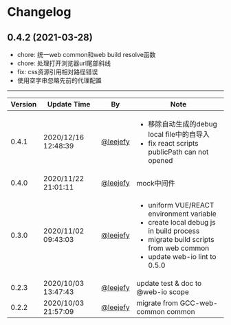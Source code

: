 # Changelog

## 0.4.2 (2021-03-28)

* chore: 统一web common和web build resolve函数
* chore: 处理打开浏览器url尾部斜线
* fix: css资源引用相对路径错误
* 使用空字串忽略先前的代理配置

<hr/>

| Version | Update Time | By | Note |
| ---- | ----- | ---- | ---- |
| 0.4.1 | 2020/12/16 12:48:39 | [@leejefy](https://gitee.com/leejefy) | <ul><li>移除自动生成的debug local file中的自导入</li><li>fix react scripts publicPath can not opened</li></ul> |
| 0.4.0 | 2020/11/22 21:01:11 | [@leejefy](https://gitee.com/leejefy) | mock中间件 |
| 0.3.0 | 2020/11/02 09:43:03 | [@leejefy](https://gitee.com/leejefy) | <ul><li>uniform VUE/REACT environment variable</li><li>create local debug js in build process</li><li>migrate build scripts from web common</li><li>update web-io lint to 0.5.0</li></ul> |
| 0.2.3 | 2020/10/03 13:47:43 | [@leejefy](https://gitee.com/leejefy) | update test & doc to @web-io scope |
| 0.2.2 | 2020/10/03 21:57:09 | [@leejefy](https://gitee.com/leejefy) | migrate from GCC-web-common common |